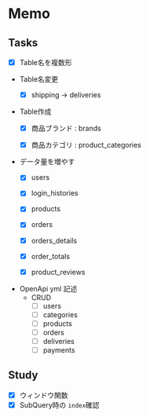 # Memo

## Tasks

- [x] Table名を複数形

- Table名変更
    - [x] shipping -> deliveries


- Table作成
    - [x] 商品ブランド : brands
    - [x] 商品カテゴリ : product_categories


- データ量を増やす
    - [x] users
    - [x] login_histories
    - [x] products
    - [x] orders
    - [x] orders_details
    - [x] order_totals
    - [x] product_reviews


- OpenApi yml 記述
    - CRUD
        - [ ] users
        - [ ] categories
        - [ ] products
        - [ ] orders
        - [ ] deliveries
        - [ ] payments

## Study

- [x] ウィンドウ関数
- [x] SubQuery時の `index`確認
